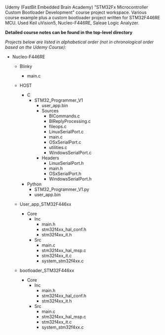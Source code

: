 Udemy (FastBit Embedded Brain Academy) "STM32Fx Microcontroller Custom Bootloader Development" course project workspace. Various course example plus a custom bootloader project written for STM32F446RE MCU. Used Keil uVision5, Nucleo-F446RE, Saleae Logic Analyzer.

**Detailed course notes can be found in the top-level directory**

_Projects below are listed in alphabetical order (not in chronological order based on the Udemy Course):_


- Nucleo-F446RE
    
	- Blinky
		- main.c
		
	- HOST   
		- C
			- STM32_Programmer_V1
				- user_app.bin
				- Sources
					- BlCommands.c
					- BlReplyProcessing.c
					- fileops.c
					- LinuxSerialPort.c
					- main.c
					- OSxSerialPort.c
					- utilities.c
					- WindowsSerialPort.c
				- Headers
					- LinuxSerialPort.h
					- main.h
					- OSxSerialPort.h
					- WindowsSerialPort.h
		- Python
			- STM32_Programmer_V1.py
			- user_app.bin
			
	- User_app_STM32F446xx
		- Core
			- Inc
				- main.h
				- stm32f4xx_hal_conf.h
				- stm32f4xx_it.h
			- Src
				- main.c
				- stm32f4xx_hal_msp.c
				- stm32f4xx_it.c
				- system_stm32f4xx.c

	- bootloader_STM32F446xx 
		- Core
			- Inc
				- main.h
				- stm32f4xx_hal_conf.h
				- stm32f4xx_it.h
			- Src
				- main.c
				- stm32f4xx_hal_msp.c
				- stm32f4xx_it.c
				- system_stm32f4xx.c
